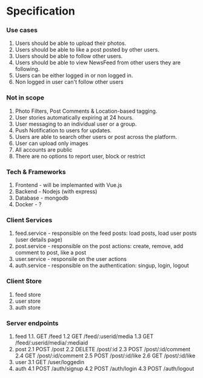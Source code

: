 # Specification

### Use cases
1.  Users should be able to upload their photos.
2.  Users should be able to like a post posted by other users.
3.  Users should be able to follow other users.
4.  Users should be able to view NewsFeed from other users they are following.
5.  Users can be either logged in or non logged in.
6.  Non logged in user can't follow other users

### Not in scope
1.  Photo Filters, Post Comments & Location-based tagging.
2.  User stories automatically expiring at 24 hours.
3.  User messaging to an individual user or a group.
4.  Push Notification to users for updates.
5.  Users are able to search other users or post across the platform.
6.  User can upload only images
7.  All accounts are public
8.  There are no options to report user, block or restrict


### Tech & Frameworks
1. Frontend - will be implemanted with Vue.js
2. Backend - Nodejs (with express)
3. Database - mongodb
4. Docker - ?

### Client Services
1. feed.service - responsible on the feed posts: load posts, load user posts (user details page)
2. post.service - responsible on the post actions: create, remove, add comment to post, like a post
3. user.service - responsile on the user actions
4. auth.service - responsible on the authentication: singup, login, logout

### Client Store
1. feed store
2. user store
3. auth store

### Server endpoints
1. feed
  1.1. GET /feed
  1.2  GET /feed/:userid/media
  1.3  GET /feed/:userid/media/:mediaid
2. post
  2.1 POST /post
  2.2 DELETE /post/:id
  2.3 POST /post/:id/comment
  2.4 GET /post/:id/comment
  2.5 POST /post/:id/like
  2.6 GET /post/:id/like
3. user
  3.1 GET /user/loggedin
4. auth
  4.1 POST /auth/signup
  4.2 POST /auth/login
  4.3 POST /auth/logout